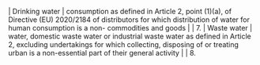| Drinking water                                   | consumption as defined in Article 2, point (1)(a), of Directive (EU) 2020/2184 of distributors for which distribution of water for human consumption is a non- commodities and goods                                                                                                                                                    |
| 7.       | Waste water                                      | water, domestic waste water or industrial waste water as defined in Article 2, excluding undertakings for which collecting, disposing of or treating urban is a non-essential part of their general activity                                                                                                                            |
| 8.       